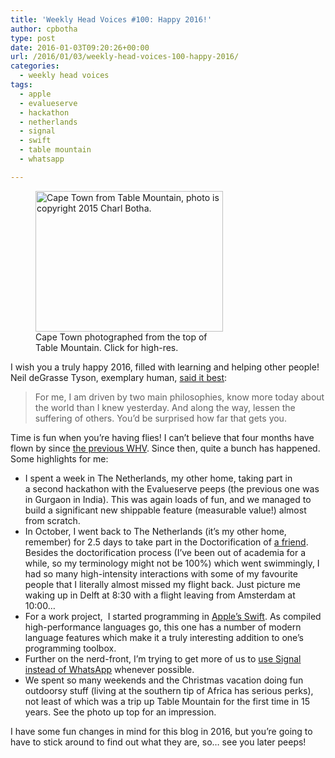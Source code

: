 ```yaml
---
title: 'Weekly Head Voices #100: Happy 2016!'
author: cpbotha
type: post
date: 2016-01-03T09:20:26+00:00
url: /2016/01/03/weekly-head-voices-100-happy-2016/
categories:
  - weekly head voices
tags:
  - apple
  - evalueserve
  - hackathon
  - netherlands
  - signal
  - swift
  - table mountain
  - whatsapp

---
```

<figure id="attachment_2293" aria-describedby="caption-attachment-2293" style="width: 300px" class="wp-caption alignnone"><a href="https://cpbotha.net/wp-content/uploads/2016/01/table\_mountain\_view.jpg" rel="attachment wp-att-2293" data-rel="lightbox-image-0" data-rl\_title="" data-rl\_caption="" title=""><img data-attachment-id="2293" data-permalink="https://cpbotha.net/2016/01/03/weekly-head-voices-100-happy-2016/table_mountain_view/" data-orig-file="https://cpbotha.net/wp-content/uploads/2016/01/table_mountain_view.jpg" data-orig-size="4000,3000" data-comments-opened="1" data-image-meta="{&quot;aperture&quot;:&quot;4&quot;,&quot;credit&quot;:&quot;&quot;,&quot;camera&quot;:&quot;Canon PowerShot SX260 HS&quot;,&quot;caption&quot;:&quot;&quot;,&quot;created_timestamp&quot;:&quot;1444219921&quot;,&quot;copyright&quot;:&quot;&quot;,&quot;focal_length&quot;:&quot;4.5&quot;,&quot;iso&quot;:&quot;100&quot;,&quot;shutter_speed&quot;:&quot;0.001&quot;,&quot;title&quot;:&quot;&quot;,&quot;orientation&quot;:&quot;1&quot;}" data-image-title="table_mountain_view" data-image-description="" data-medium-file="https://cpbotha.net/wp-content/uploads/2016/01/table_mountain_view-300x225.jpg" data-large-file="https://cpbotha.net/wp-content/uploads/2016/01/table_mountain_view-1024x768.jpg" class="size-medium wp-image-2293" src="https://cpbotha.net/wp-content/uploads/2016/01/table_mountain_view-300x225.jpg" alt="Cape Town from Table Mountain, photo is copyright 2015 Charl Botha." width="300" height="225" srcset="https://cpbotha.net/wp-content/uploads/2016/01/table_mountain_view-300x225.jpg 300w, https://cpbotha.net/wp-content/uploads/2016/01/table_mountain_view-768x576.jpg 768w, https://cpbotha.net/wp-content/uploads/2016/01/table_mountain_view-1024x768.jpg 1024w" sizes="(max-width: 300px) 85vw, 300px" /></a><figcaption id="caption-attachment-2293" class="wp-caption-text">Cape Town photographed from the top of Table Mountain. Click for high-res.</figcaption></figure> 

I wish you a truly happy 2016, filled with learning and helping other people! Neil deGrasse Tyson, exemplary human, [said it best][1]:

> For me, I am driven by two main philosophies, know more today about the world than I knew yesterday. And along the way, lessen the suffering of others. You&#8217;d be surprised how far that gets you.

Time is fun when you&#8217;re having flies! I can&#8217;t believe that four months have flown by since [the previous WHV][2]. Since then, quite a bunch has happened. Some highlights for me:

  * I spent a week in The Netherlands, my other home, taking part in a second hackathon with the Evalueserve peeps (the previous one was in Gurgaon in India). This was again loads of fun, and we managed to build a significant new shippable feature (measurable value!) almost from scratch.
  * In October, I went back to The Netherlands (it&#8217;s my other home, remember) for 2.5 days to take part in the Doctorification of [a friend][3]. Besides the doctorification process (I&#8217;ve been out of academia for a while, so my terminology might not be 100%) which went swimmingly, I had so many high-intensity interactions with some of my favourite people that I literally almost missed my flight back. Just picture me waking up in Delft at 8:30 with a flight leaving from Amsterdam at 10:00&#8230;
  * For a work project,  I started programming in [Apple&#8217;s Swift][4]. As compiled high-performance languages go, this one has a number of modern language features which make it a truly interesting addition to one&#8217;s programming toolbox.
  * Further on the nerd-front, I&#8217;m trying to get more of us to [use Signal instead of WhatsApp][5] whenever possible.
  * We spent so many weekends and the Christmas vacation doing fun outdoorsy stuff (living at the southern tip of Africa has serious perks), not least of which was a trip up Table Mountain for the first time in 15 years. See the photo up top for an impression.

I have some fun changes in mind for this blog in 2016, but you&#8217;re going to have to stick around to find out what they are, so&#8230; see you later peeps!

 [1]: https://www.reddit.com/r/IAmA/comments/qccer/i_am_neil_degrasse_tyson_ask_me_anything/c3wgffy
 [2]: https://cpbotha.net/2015/08/23/weekly-head-voices-99-no-lands/
 [3]: http://francoismalan.com/
 [4]: https://en.wikipedia.org/wiki/Swift_(programming_language)
 [5]: https://cpbotha.net/2016/01/02/when-we-can-lets-use-signal-instead-of-whatsapp/
